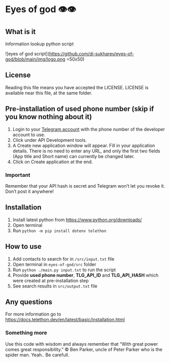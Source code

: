 # Eyes of god 👁👁

## What is it

Information lookup python script

![eyes of god script](https://github.com/di-sukharev/eyes-of-god/blob/main/img/logo.png =50x50)

## License

Reading this file means you have accepted the LICENSE.
LICENSE is available near this file, at the same folder.

## Pre-installation of used phone number (skip if you know nothing about it)

1. Login to your [Telegram account](https://my.telegram.org/auth) with the phone number of the developer account to use.
2. Click under API Development tools.
3. A Create new application window will appear. Fill in your application details. There is no need to enter any URL, and only the first two fields (App title and Short name) can currently be changed later.
4. Click on Create application at the end.

### Important

Remember that your API hash is secret and Telegram won’t let you revoke it. Don’t post it anywhere!

## Installation

1. Install latest python from https://www.python.org/downloads/
2. Open terminal
3. Run `python -m pip install dotenv telethon`

## How to use

1. Add contacts to search for in `/src/input.txt` file
2. Open terminal in `eyes-of-god/src` folder
3. Run `python ./main.py input.txt` to run the script
4. Provide **used phone number**, **TLG_API_ID** and **TLG_API_HASH** which were created at pre-installation step
5. See search results in `src/output.txt` file

## Any questions

For more information go to https://docs.telethon.dev/en/latest/basic/installation.html

### Something more

Use this code with wisdom and always remember that “With great power comes great responsibility.” © Ben Parker, uncle of Peter Parker who is the spider man. Yeah.. Be carefull.
